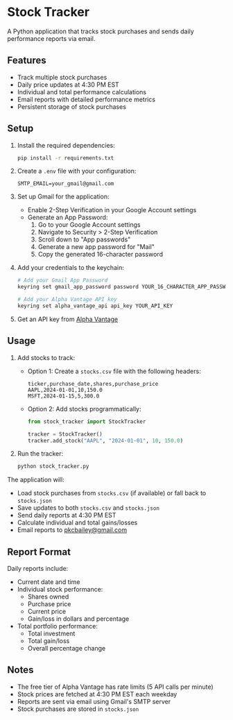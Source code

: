 # Stock Tracker

A Python application that tracks stock purchases and sends daily performance reports via email.

## Features

- Track multiple stock purchases
- Daily price updates at 4:30 PM EST
- Individual and total performance calculations
- Email reports with detailed performance metrics
- Persistent storage of stock purchases

## Setup

1. Install the required dependencies:
   ```bash
   pip install -r requirements.txt
   ```

2. Create a `.env` file with your configuration:
   ```
   SMTP_EMAIL=your_gmail@gmail.com
   ```

3. Set up Gmail for the application:
   - Enable 2-Step Verification in your Google Account settings
   - Generate an App Password:
     1. Go to your Google Account settings
     2. Navigate to Security > 2-Step Verification
     3. Scroll down to "App passwords"
     4. Generate a new app password for "Mail"
     5. Copy the generated 16-character password

4. Add your credentials to the keychain:
   ```bash
   # Add your Gmail App Password
   keyring set gmail_app_password password YOUR_16_CHARACTER_APP_PASSWORD
   
   # Add your Alpha Vantage API key
   keyring set alpha_vantage_api api_key YOUR_API_KEY
   ```

5. Get an API key from [Alpha Vantage](https://www.alphavantage.co/support/#api-key)

## Usage

1. Add stocks to track:
   - Option 1: Create a `stocks.csv` file with the following headers:
     ```
     ticker,purchase_date,shares,purchase_price
     AAPL,2024-01-01,10,150.0
     MSFT,2024-01-15,5,300.0
     ```
   - Option 2: Add stocks programmatically:
     ```python
     from stock_tracker import StockTracker
     
     tracker = StockTracker()
     tracker.add_stock("AAPL", "2024-01-01", 10, 150.0)
     ```

2. Run the tracker:
   ```bash
   python stock_tracker.py
   ```

The application will:
- Load stock purchases from `stocks.csv` (if available) or fall back to `stocks.json`
- Save updates to both `stocks.csv` and `stocks.json`
- Send daily reports at 4:30 PM EST
- Calculate individual and total gains/losses
- Email reports to pkcbailey@gmail.com

## Report Format

Daily reports include:
- Current date and time
- Individual stock performance:
  - Shares owned
  - Purchase price
  - Current price
  - Gain/loss in dollars and percentage
- Total portfolio performance:
  - Total investment
  - Total gain/loss
  - Overall percentage change

## Notes

- The free tier of Alpha Vantage has rate limits (5 API calls per minute)
- Stock prices are fetched at 4:30 PM EST each weekday
- Reports are sent via email using Gmail's SMTP server
- Stock purchases are stored in `stocks.json` 